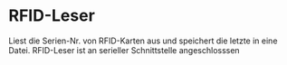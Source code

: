 # RFID-Leser
Liest die Serien-Nr. von RFID-Karten aus und speichert die letzte in eine Datei. RFID-Leser ist an serieller Schnittstelle angeschlosssen
